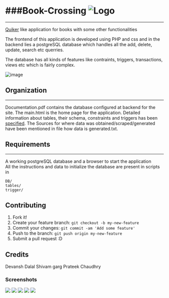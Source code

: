 ###Book-Crossing
![Logo](https://cloud.githubusercontent.com/assets/5080310/13220998/186aac70-d99f-11e5-9527-6a8c97793f69.png)
===============
---------------

[Quiker](http://www.quikr.com/) like application for books with some other functionalities 

The frontend of this application is developed using PHP and css and in the backend lies a postgreSQL database which handles all the add, delete, update, search etc querries.

The database has all kinds of features like contraints, triggers, transactions, views etc which is fairly complex.

![image](https://cloud.githubusercontent.com/assets/5080310/13220988/180eb1f4-d99f-11e5-8df1-61842cdf7b00.png)

## Organization
--------------
Documentation.pdf contains the database configured at backend for the site.
The main.html is the home page for the application. 
Detailed information about tables, their schema, constraints and triggers has been [specified](). 
The Sources for where data was obtained/scraped/generated have been mentioned in file how data is generated.txt.


## Requirements
--------------
A working postgreSQL database and a browser to start the application   
All the instructions and data to initialize the database are present in scripts in 
```
DB/ 
tables/
trigger/
```

## Contributing

1. Fork it!
2. Create your feature branch: `git checkout -b my-new-feature`
3. Commit your changes: `git commit -am 'Add some feature'`
4. Push to the branch: `git push origin my-new-feature`
5. Submit a pull request :D

<!-- ## History

TODO: Write history -->


## Credits

Devansh Dalal
Shivam garg
Prateek Chaudhry

### Screenshots

[![](https://cloud.githubusercontent.com/assets/5080310/13196812/acac3648-d7ff-11e5-8a75-cbcaf2fc58bb.png)](https://cloud.githubusercontent.com/assets/5080310/13196812/acac3648-d7ff-11e5-8a75-cbcaf2fc58bb.png)
[![](https://cloud.githubusercontent.com/assets/5080310/13196813/acdb1472-d7ff-11e5-8847-8c69193eae77.png)](https://cloud.githubusercontent.com/assets/5080310/13196813/acdb1472-d7ff-11e5-8847-8c69193eae77.png)
[![](https://cloud.githubusercontent.com/assets/5080310/13196814/acff41c6-d7ff-11e5-880d-e6ab395af0e4.png)](https://cloud.githubusercontent.com/assets/5080310/13196814/acff41c6-d7ff-11e5-880d-e6ab395af0e4.png)
[![](https://cloud.githubusercontent.com/assets/5080310/13196817/ad034d66-d7ff-11e5-8dc5-b3e859f58253.png)](https://cloud.githubusercontent.com/assets/5080310/13196817/ad034d66-d7ff-11e5-8dc5-b3e859f58253.png)
[![](https://cloud.githubusercontent.com/assets/5080310/13196818/ad043c58-d7ff-11e5-9b29-24b613ecb3fe.png)](https://cloud.githubusercontent.com/assets/5080310/13196818/ad043c58-d7ff-11e5-9b29-24b613ecb3fe.png)
